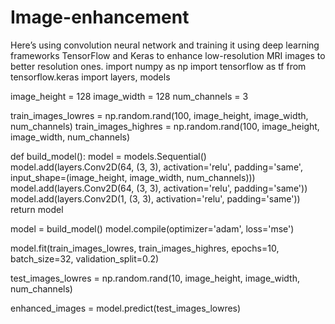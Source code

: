 # Image-enhancement
Here’s using convolution neural network and training it using deep learning frameworks TensorFlow and Keras to enhance low-resolution MRI images to better resolution ones. 
import numpy as np
import tensorflow as tf
from tensorflow.keras import layers, models

image_height = 128
image_width = 128
num_channels = 3

train_images_lowres = np.random.rand(100, image_height, image_width, num_channels)
train_images_highres = np.random.rand(100, image_height, image_width, num_channels)

def build_model():
    model = models.Sequential()
    model.add(layers.Conv2D(64, (3, 3), activation='relu', padding='same', input_shape=(image_height, image_width, num_channels)))
    model.add(layers.Conv2D(64, (3, 3), activation='relu', padding='same'))
    model.add(layers.Conv2D(1, (3, 3), activation='relu', padding='same'))
    return model

model = build_model()
model.compile(optimizer='adam', loss='mse')

model.fit(train_images_lowres, train_images_highres, epochs=10, batch_size=32, validation_split=0.2)

test_images_lowres = np.random.rand(10, image_height, image_width, num_channels)

enhanced_images = model.predict(test_images_lowres)
